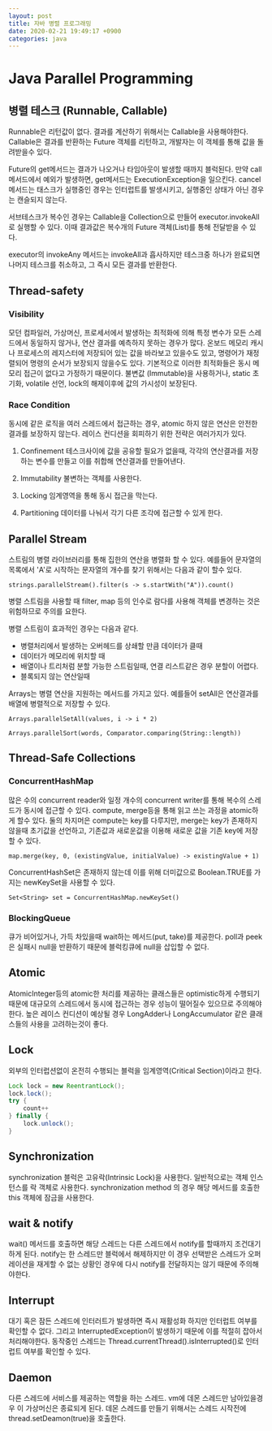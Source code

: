 ```yaml
---
layout: post
title: 자바 병렬 프로그래밍
date: 2020-02-21 19:49:17 +0900
categories: java
---
```


# Java Parallel Programming

## 병렬 테스크 (Runnable, Callable)
Runnable은 리턴값이 없다. 결과를 계산하기 위해서는 Callable을 사용해야한다. Callable은 결과를 반환하는 Future 객체를 리턴하고, 개발자는 이 객체를 통해 값을 돌려받을수 있다.

Future의 get메서드는 결과가 나오거나 타임아웃이 발생할 때까지 블럭된다. 만약 call 메서드에서 예외가 발생하면, get메서드는 ExecutionException을 일으킨다. cancel 메서드는 태스크가 실행중인 경우는 인터럽트를 발생시키고, 실행중인 상태가 아닌 경우는 캔슬되지 않는다. 

서브테스크가 복수인 경우는 Callable을 Collection으로 만들어 executor.invokeAll로 실행할 수 있다. 이때 결과값은 복수개의 Future 객체(List<Future>)를 통해 전달받을 수 있다.

executor의 invokeAny 메서드는 invokeAll과 흡사하지만 테스크중 하나가 완료되면 나머지 테스크를 취소하고, 그 즉시 모든 결과를 반환한다.

## Thread-safety

### Visibility
모던 컴파일러, 가상머신, 프로세서에서 발생하는 최적화에 의해 특정 변수가 모든 스레드에서 동일하지 않거나, 연산 결과를 예측하지 못하는 경우가 많다. 온보드 메모리 캐시나 프로세스의 레지스터에 저장되어 있는 값을 바라보고 있을수도 있고, 명령어가 재정렬되어 명령의 순서가 보장되지 않을수도 있다. 기본적으로 이러한 최적화들은 동시 메모리 접근이 없다고 가정하기 때문이다. 불변값 (Immutable)을 사용하거나, static 초기화, volatile 선언, lock의 해제이후에 값의 가시성이 보장된다.

### Race Condition
동시에 같은 로직을 여러 스레드에서 접근하는 경우, atomic 하지 않은 연산은 안전한 결과를 보장하지 않는다. 레이스 컨디션을 회피하기 위한 전략은 여러가지가 있다.

1. Confinement
테스크사이에 값을 공유할 필요가 없을때, 각각의 연산결과를 저장하는 변수를 만들고 이를 취합해 연산결과를 만들어낸다.

2. Immutability
불변하는 객체를 사용한다.

3. Locking
임계영역을 통해 동시 접근을 막는다.

4. Partitioning
데이터를 나눠서 각기 다른 조각에 접근할 수 있게 한다.

## Parallel Stream

스트림의 병렬 라이브러리를 통해 집한의 연산을 병렬화 할 수 있다. 예를들어 문자열의 목록에서 'A'로 시작하는 문자열의 개수를 찾기 위해서는 다음과 같이 할수 있다.

`strings.parallelStream().filter(s -> s.startWith("A")).count()`

병렬 스트림을 사용할 때 filter, map 등의 인수로 람다를 사용해 객체를 변경하는 것은 위험하므로 주의를 요한다.

병렬 스트림이 효과적인 경우는 다음과 같다.

* 병렬처리에서 발생하는 오버헤드를 상쇄할 만큼 데이터가 클때
* 데이터가 메모리에 위치할 때
* 배열이나 트리처럼 분할 가능한 스트림일때, 연결 리스트같은 경우 분할이 어렵다.
* 블록되지 않는 연산일때

Arrays는 병렬 연산을 지원하는 메서드를 가지고 있다. 예를들어 setAll은 연산결과를 배열에 병렬적으로 저장할 수 있다.

`Arrays.parallelSetAll(values, i -> i * 2)`

`Arrays.parallelSort(words, Comparator.comparing(String::length))`

## Thread-Safe Collections

### ConcurrentHashMap
많은 수의 concurrent reader와 일정 개수의 concurrent writer를 통해 복수의 스레드가 동시에 접근할 수 있다. compute, merge등을 통해 읽고 쓰는 과정을 atomic하게 할수 있다. 둘의 차지머은 compute는 key를 다루지만, merge는 key가 존재하지 않을때 초기값을 선언하고, 기존값과 새로운값을 이용해 새로운 값을 기존 key에 저장할 수 있다.

`map.merge(key, 0, (existingValue, initialValue) -> existingValue + 1)`

ConcurrentHashSet은 존재하지 않는데 이를 위해 더미값으로 Boolean.TRUE를 가지는 newKeySet을 사용할 수 있다.

`Set<String> set = ConcurrentHashMap.newKeySet()`

### BlockingQueue
큐가 비어있거나, 가득 차있을때 wait하는 메서드(put, take)를 제공한다. poll과 peek은 실패시 null을 반환하기 때문에 블럭킹큐에 null을 삽입할 수 없다.

## Atomic
AtomicInteger등의 atomic한 처리를 제공하는 클래스들은 optimistic하게 수행되기 때문에 대규모의 스레드에서 동시에 접근하는 경우 성능이 떨어질수 있으므로 주의해야한다. 높은 레이스 컨디션이 예상될 경우 LongAdder나 LongAccumulator 같은 클래스들의 사용을 고려하는것이 좋다.

## Lock
외부의 인터럽션없이 온전히 수행되는 블럭을 임계영역(Critical Section)이라고 한다.

```java
Lock lock = new ReentrantLock();
lock.lock();
try {
    count++
} finally {
    lock.unlock();
}
```

## Synchronization
synchronization 블럭은 고유락(Intrinsic Lock)을 사용한다. 일반적으로는 객체 인스턴스를 락 객체로 사용한다. synchronization method 의 경우 해당 메서드를 호출한 this 객체에 잠금을 사용한다.

## wait & notify
wait() 메서드를 호출하면 해당 스레드는 다른 스레드에서 notify를 할때까지 조건대기하게 된다. notify는 한 스레드만 블럭에서 해제하지만 이 경우 선택받은 스레드가 오퍼레이션을 재게할 수 없는 상황인 경우에 다시 notify를 전달하지는 않기 때문에 주의해야한다.

## Interrupt
대기 혹은 잠든 스레드에 인터러트가 발생하면 즉시 재활성화 하지만 인터럽트 여부를 확인할 수 없다. 그리고 InterruptedException이 발생하기 때문에 이를 적절히 잡아서 처리해야한다. 동작중인 스레드는 Thread.currentThread().isInterrupted()로 인터럽트 여부를 확인할 수 있다.

## Daemon
다른 스레드에 서비스를 제공하는 역할을 하는 스레드. vm에 데몬 스레드만 남아있을경우 이 가상머신은 종료되게 된다. 데몬 스레드를 만들기 위해서는 스레드 시작전에 thread.setDeamon(true)을 호출한다.